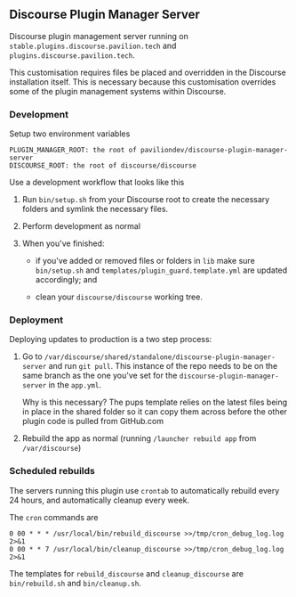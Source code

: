 ## Discourse Plugin Manager Server

Discourse plugin management server running on ``stable.plugins.discourse.pavilion.tech`` and ``plugins.discourse.pavilion.tech``.

This customisation requires files be placed and overridden in the Discourse installation itself.  This is necessary because this customisation overrides some of the plugin management systems within Discourse.

### Development

Setup two environment variables

```
PLUGIN_MANAGER_ROOT: the root of paviliondev/discourse-plugin-manager-server
DISCOURSE_ROOT: the root of discourse/discourse
```

Use a development workflow that looks like this

1. Run ``bin/setup.sh`` from your Discourse root to create the necessary folders and symlink the necessary files.

2. Perform development as normal

3. When you've finished:

   - if you've added or removed files or folders in ``lib`` make sure ``bin/setup.sh`` and ``templates/plugin_guard.template.yml`` are updated accordingly; and
   
   - clean your ``discourse/discourse`` working tree.

### Deployment

Deploying updates to production is a two step process:

1. Go to ``/var/discourse/shared/standalone/discourse-plugin-manager-server`` and run ``git pull``. This instance of the repo needs to be on the same branch as the one you've set for the ``discourse-plugin-manager-server`` in the ``app.yml``.

   Why is this necessary? The pups template relies on the latest files being in place in the shared folder so it can copy them across before the other plugin code is pulled from GitHub.com

2. Rebuild the app as normal (running ``/launcher rebuild app`` from ``/var/discourse``)

### Scheduled rebuilds

The servers running this plugin use ``crontab`` to automatically rebuild every 24 hours, and automatically cleanup every week. 

The ``cron`` commands are

```
0 00 * * * /usr/local/bin/rebuild_discourse >>/tmp/cron_debug_log.log 2>&1
0 00 * * 7 /usr/local/bin/cleanup_discourse >>/tmp/cron_debug_log.log 2>&1
```

The templates for ``rebuild_discourse`` and ``cleanup_discourse`` are ``bin/rebuild.sh`` and ``bin/cleanup.sh``.

